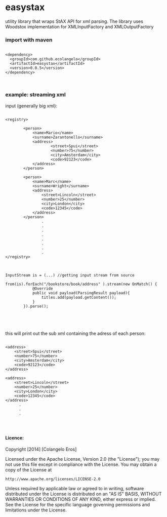 easystax
========

utility library that wraps StAX API for xml parsing. The library uses Woodstox implementation for XMLInputFactory and XMLOutputFactory


### import with maven
<pre>
<code>
&lt;dependency&gt;
  &lt;groupId&gt;com.github.ecolangelo&lt;/groupId&gt;
  &lt;artifactId&gt;easystax&lt;/artifactId&gt;
  &lt;version&gt;0.0.5&lt;/version&gt;
&lt;/dependency&gt;

</code>
</pre>

### example: streaming xml

input (generally big xml):

<pre>
<code>
&lt;registry&gt;

        &lt;person&gt;
            &lt;name&gt;Mario&lt;/name&gt;
            &lt;surname&gt;Zarantonello&lt;/surname&gt;
            &lt;address&gt;
                    &lt;street&gt;Spui&lt;/street&gt;
                    &lt;number&gt;75&lt;/number&gt;
                    &lt;city&gt;Amsterdam&lt;/city&gt;
                    &lt;code&gt;92123&lt;/code&gt;
            &lt;/address&gt;
        &lt;/person&gt;
    
        &lt;person&gt;
            &lt;name&gt;Marc&lt;/name&gt;
            &lt;surname&gt;Wright&lt;/surname&gt;
            &lt;address&gt;
                &lt;street&gt;Lincoln&lt;/street&gt;
                &lt;number&gt;25&lt;/number&gt;
                &lt;city&gt;London&lt;/city&gt;
                &lt;code&gt;12345&lt;/code&gt;
            &lt;/address&gt;
        &lt;/person&gt; 
                .
                .
                .
                .
                .
                .
                .
                .
&lt;/registry&gt;
</code>
</pre>

<pre>
<code>
InputStream is = (...) //getting input stream from source

from(is).forEach("/bookstore/book/address" ).stream(new OnMatch() {
            @Override
            public void payload(ParsingResult payload){
                titles.add(payload.getContent());
            }
        }).parse();

</pre>
</code>

this will print out the sub xml containing the adress of each person:

<pre>
<code>
&lt;address&gt;
    &lt;street&gt;Spui&lt;/street&gt;
    &lt;number&gt;75&lt;/number&gt;
    &lt;city&gt;Amsterdam&lt;/city&gt;
    &lt;code&gt;92123&lt;/code&gt;
&lt;/address&gt;

&lt;address&gt;
    &lt;street&gt;Lincoln&lt;/street&gt;
    &lt;number&gt;25&lt;/number&gt;
    &lt;city&gt;London&lt;/city&gt;
    &lt;code&gt;12345&lt;/code&gt;
&lt;/address&gt;
      .
      .
      .
</pre>
</code>

        
#### Licence:
   
   
   Copyright [2014] [Colangelo Eros]

Licensed under the Apache License, Version 2.0 (the "License");
you may not use this file except in compliance with the License.
You may obtain a copy of the License at

    http://www.apache.org/licenses/LICENSE-2.0

Unless required by applicable law or agreed to in writing, software
distributed under the License is distributed on an "AS IS" BASIS,
WITHOUT WARRANTIES OR CONDITIONS OF ANY KIND, either express or implied.
See the License for the specific language governing permissions and
limitations under the License.    
        
        
        
